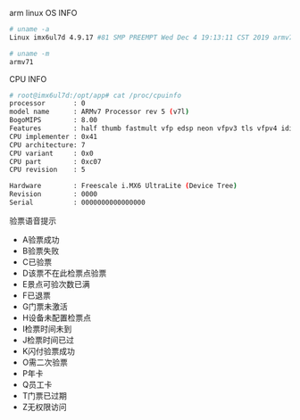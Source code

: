 arm linux
OS INFO

``` bash 
# uname -a 
Linux imx6ul7d 4.9.17 #81 SMP PREEMPT Wed Dec 4 19:13:11 CST 2019 armv7l armv7l armv7l GNU/Linux

# uname -m
armv71

```

CPU INFO

``` bash 
# root@imx6ul7d:/opt/app# cat /proc/cpuinfo
processor       : 0
model name      : ARMv7 Processor rev 5 (v7l)
BogoMIPS        : 8.00
Features        : half thumb fastmult vfp edsp neon vfpv3 tls vfpv4 idiva idivt vfpd32 lpae
CPU implementer : 0x41
CPU architecture: 7
CPU variant     : 0x0
CPU part        : 0xc07
CPU revision    : 5

Hardware        : Freescale i.MX6 UltraLite (Device Tree)
Revision        : 0000
Serial          : 0000000000000000

```

验票语音提示

* A验票成功
* B验票失败
* C已验票
* D该票不在此检票点验票
* E景点可验次数已满
* F已退票
* G门票未激活
* H设备未配置检票点
* I检票时间未到
* J检票时间已过
* K闪付验票成功
* O需二次验票
* P年卡
* Q员工卡
* T门票已过期
* Z无权限访问
